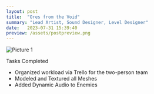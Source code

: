 ```yaml
---
layout: post
title:  "Ores from the Void"
summary: "Lead Artist, Sound Designer, Level Designer"
date:   2023-07-31 15:39:40
preview: /assets/postpreview.png
---
```


![Picture 1](NoahBelloPortfolio.github.io/assets/void3.jpg)

Tasks Completed

* Organized workload via Trello for the two-person team
* Modeled and Textured all Meshes
* Added Dynamic Audio to Enemies
